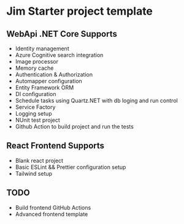 # Jim Starter project template

## WebApi .NET Core Supports

 - Identity management
 - Azure Cognitive search integration
 - Image processor
 - Memory cache
 - Authentication & Authorization
 - Automapper configuration
 - Entity Framework ORM
 - DI configuration
 - Schedule tasks using Quartz.NET with db loging and run control
 - Service Factory
 - Logging setup
 - NUnit test project
 - Github Action to build project and run the tests
 
## React Frontend Supports

 - Blank react project
 - Basic ESLint && Prettier configuration setup
 - Tailwind setup

## TODO

 - Build frontend GitHub Actions
 - Advanced frontend template
